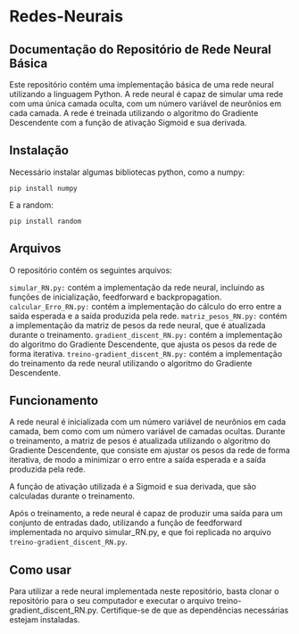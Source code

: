 # Redes-Neurais
## Documentação do Repositório de Rede Neural Básica
Este repositório contém uma implementação básica de uma rede neural utilizando a linguagem Python. A rede neural é capaz de simular uma rede com uma única camada oculta, com um número variável de neurônios em cada camada. A rede é treinada utilizando o algoritmo do Gradiente Descendente com a função de ativação Sigmoid e sua derivada.

## Instalação
Necessário instalar algumas bibliotecas python, como a numpy:
<pre><code>pip install numpy</code></pre>

E a random:
<pre><code>pip install random</code></pre>

## Arquivos
O repositório contém os seguintes arquivos:

```simular_RN.py:``` contém a implementação da rede neural, incluindo as funções de inicialização, feedforward e backpropagation.
```calcular_Erro_RN.py:``` contém a implementação do cálculo do erro entre a saída esperada e a saída produzida pela rede.
```matriz_pesos_RN.py:``` contém a implementação da matriz de pesos da rede neural, que é atualizada durante o treinamento.
```gradient_discent_RN.py:``` contém a implementação do algoritmo do Gradiente Descendente, que ajusta os pesos da rede de forma iterativa.
```treino-gradient_discent_RN.py:``` contém a implementação do treinamento da rede neural utilizando o algoritmo do Gradiente Descendente.

## Funcionamento
A rede neural é inicializada com um número variável de neurônios em cada camada, bem como com um número variável de camadas ocultas. Durante o treinamento, a matriz de pesos é atualizada utilizando o algoritmo do Gradiente Descendente, que consiste em ajustar os pesos da rede de forma iterativa, de modo a minimizar o erro entre a saída esperada e a saída produzida pela rede.

A função de ativação utilizada é a Sigmoid e sua derivada, que são calculadas durante o treinamento.

Após o treinamento, a rede neural é capaz de produzir uma saída para um conjunto de entradas dado, utilizando a função de feedforward implementada no arquivo simular_RN.py, e que foi replicada no arquivo ```treino-gradient_discent_RN.py```.

## Como usar
Para utilizar a rede neural implementada neste repositório, basta clonar o repositório para o seu computador e executar o arquivo treino-gradient_discent_RN.py. Certifique-se de que as dependências necessárias estejam instaladas.
